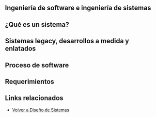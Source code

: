 Ingeniería de software e ingeniería de sistemas
-----------------------------------------------

¿Qué es un sistema?
-------------------

Sistemas legacy, desarrollos a medida y enlatados
-------------------------------------------------

Proceso de software
-------------------

Requerimientos
--------------

Links relacionados
------------------

-   [Volver a Diseño de Sistemas](design-temario.md)

